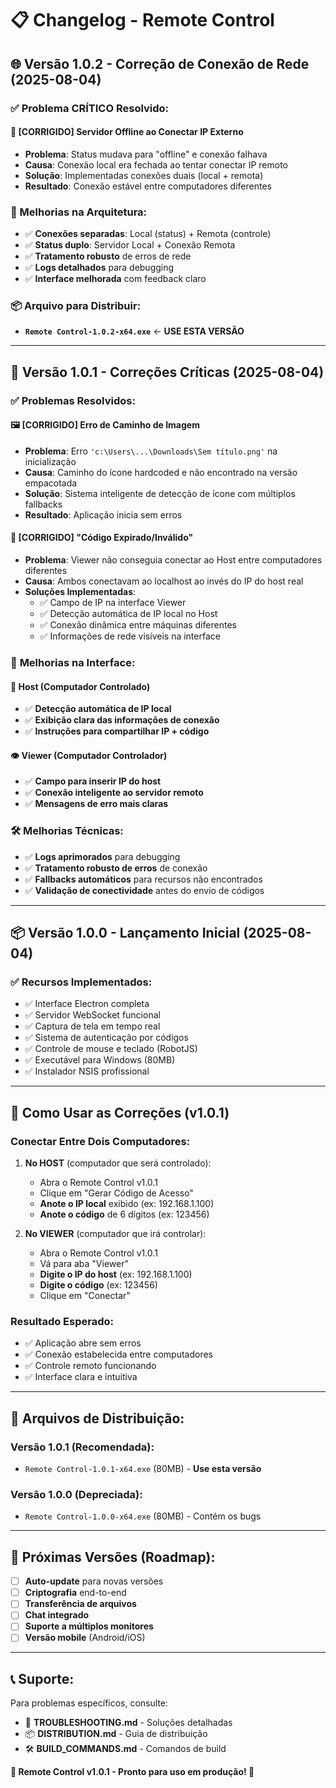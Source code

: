# 📋 Changelog - Remote Control

## 🌐 **Versão 1.0.2** - Correção de Conexão de Rede (2025-08-04)

### ✅ **Problema CRÍTICO Resolvido:**

#### 🔌 **[CORRIGIDO] Servidor Offline ao Conectar IP Externo**
- **Problema**: Status mudava para "offline" e conexão falhava
- **Causa**: Conexão local era fechada ao tentar conectar IP remoto
- **Solução**: Implementadas conexões duais (local + remota)
- **Resultado**: Conexão estável entre computadores diferentes

### **🎯 Melhorias na Arquitetura:**
- ✅ **Conexões separadas**: Local (status) + Remota (controle)
- ✅ **Status duplo**: Servidor Local + Conexão Remota  
- ✅ **Tratamento robusto** de erros de rede
- ✅ **Logs detalhados** para debugging
- ✅ **Interface melhorada** com feedback claro

### **📦 Arquivo para Distribuir:**
- **`Remote Control-1.0.2-x64.exe`** ← **USE ESTA VERSÃO**

---
## 🚀 **Versão 1.0.1** - Correções Críticas (2025-08-04)

### ✅ **Problemas Resolvidos:**

#### 🖼️ **[CORRIGIDO] Erro de Caminho de Imagem**
- **Problema**: Erro `'c:\Users\...\Downloads\Sem título.png'` na inicialização
- **Causa**: Caminho do ícone hardcoded e não encontrado na versão empacotada
- **Solução**: Sistema inteligente de detecção de ícone com múltiplos fallbacks
- **Resultado**: Aplicação inicia sem erros

#### 🔐 **[CORRIGIDO] "Código Expirado/Inválido"**  
- **Problema**: Viewer não conseguia conectar ao Host entre computadores diferentes
- **Causa**: Ambos conectavam ao localhost ao invés do IP do host real
- **Soluções Implementadas**:
  - ✅ Campo de IP na interface Viewer
  - ✅ Detecção automática de IP local no Host
  - ✅ Conexão dinâmica entre máquinas diferentes
  - ✅ Informações de rede visíveis na interface

### 🎯 **Melhorias na Interface:**

#### 📡 **Host (Computador Controlado)**
- ✅ **Detecção automática de IP local**
- ✅ **Exibição clara das informações de conexão**
- ✅ **Instruções para compartilhar IP + código**

#### 👁️ **Viewer (Computador Controlador)**
- ✅ **Campo para inserir IP do host**
- ✅ **Conexão inteligente ao servidor remoto**
- ✅ **Mensagens de erro mais claras**

### 🛠️ **Melhorias Técnicas:**
- ✅ **Logs aprimorados** para debugging
- ✅ **Tratamento robusto de erros** de conexão
- ✅ **Fallbacks automáticos** para recursos não encontrados
- ✅ **Validação de conectividade** antes do envio de códigos

---

## 📦 **Versão 1.0.0** - Lançamento Inicial (2025-08-04)

### ✅ **Recursos Implementados:**
- ✅ Interface Electron completa
- ✅ Servidor WebSocket funcional
- ✅ Captura de tela em tempo real
- ✅ Sistema de autenticação por códigos
- ✅ Controle de mouse e teclado (RobotJS)
- ✅ Executável para Windows (80MB)
- ✅ Instalador NSIS profissional

---

## 🎯 **Como Usar as Correções (v1.0.1)**

### **Conectar Entre Dois Computadores:**

1. **No HOST** (computador que será controlado):
   - Abra o Remote Control v1.0.1
   - Clique em "Gerar Código de Acesso"
   - **Anote o IP local** exibido (ex: 192.168.1.100)
   - **Anote o código** de 6 dígitos (ex: 123456)

2. **No VIEWER** (computador que irá controlar):
   - Abra o Remote Control v1.0.1
   - Vá para aba "Viewer"
   - **Digite o IP do host** (ex: 192.168.1.100)
   - **Digite o código** (ex: 123456)
   - Clique em "Conectar"

### **Resultado Esperado:**
- ✅ Aplicação abre sem erros
- ✅ Conexão estabelecida entre computadores
- ✅ Controle remoto funcionando
- ✅ Interface clara e intuitiva

---

## 📁 **Arquivos de Distribuição:**

### **Versão 1.0.1 (Recomendada):**
- `Remote Control-1.0.1-x64.exe` (80MB) - **Use esta versão**

### **Versão 1.0.0 (Depreciada):**
- `Remote Control-1.0.0-x64.exe` (80MB) - Contém os bugs

---

## 🔄 **Próximas Versões (Roadmap):**

- [ ] **Auto-update** para novas versões
- [ ] **Criptografia** end-to-end
- [ ] **Transferência de arquivos**
- [ ] **Chat integrado**
- [ ] **Suporte a múltiplos monitores**
- [ ] **Versão mobile** (Android/iOS)

---

## 📞 **Suporte:**

Para problemas específicos, consulte:
- 📖 **TROUBLESHOOTING.md** - Soluções detalhadas
- 📦 **DISTRIBUTION.md** - Guia de distribuição
- 🛠️ **BUILD_COMMANDS.md** - Comandos de build

**🎉 Remote Control v1.0.1 - Pronto para uso em produção! 🚀**